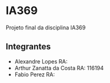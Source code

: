 # IA369
Projeto final da disciplina IA369

## Integrantes

* Alexandre Lopes RA:
* Arthur Zanatta da Costa RA: 116194
* Fabio Perez RA: 

